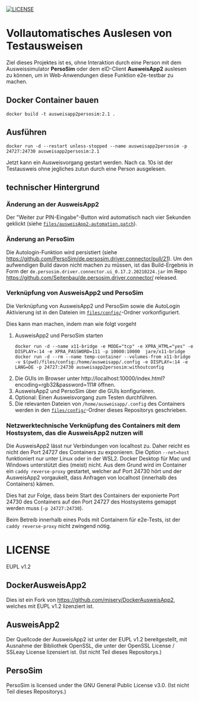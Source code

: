 [![LICENSE](https://img.shields.io/badge/license-EUPL_v1.2-blue.svg)](https://raw.githubusercontent.com/misery/DockerAusweisApp2/master/LICENSE.txt)

# Vollautomatisches Auslesen von Testausweisen

Ziel dieses Projektes ist es, ohne Interaktion durch eine Person mit dem Ausweissimulator **PersoSim** oder dem eID-Client **AusweisApp2** auslesen zu können, um in Web-Anwendungen diese Funktion e2e-testbar zu machen.

## Docker Container bauen

```
docker build -t ausweisapp2persosim:2.1 .
```
## Ausführen

```
docker run -d --restart unless-stopped --name ausweisapp2persosim -p 24727:24730 ausweisapp2persosim:2.1
```

Jetzt kann ein Ausweisvorgang gestart werden. Nach ca. 10s ist der Testausweis ohne jegliches zutun durch eine Person ausgelesen.

## technischer Hintergrund

### Änderung an der AusweisApp2
Der "Weiter zur PIN-Eingabe"-Button wird automatisch nach vier Sekunden geklickt (siehe [`files/ausweisApp2-automation.patch`](./files/ausweisApp2-automation.patch)).

### Änderung an PersoSim
Die Autologin-Funktion wird persistiert (siehe https://github.com/PersoSim/de.persosim.driver.connector/pull/21). Um den aufwendigen Build davon nicht machen zu müssen, ist das Build-Ergebnis in Form der `de.persosim.driver.connector.ui_0.17.2.20210224.jar` im Repo https://github.com/Seitenbau/de.persosim.driver.connector/ released.

### Verknüpfung von AusweisApp2 und PersoSim

Die Verknüpfung von AusweisApp2 und PersoSim sowie die AutoLogin Aktivierung ist in den Dateien im [`files/config/`](./files/config/)-Ordner vorkonfiguriert.

Dies kann man machen, indem man wie folgt vorgeht

1. AusweisApp2 und PersoSim starten
    ```
    docker run -d --name x11-bridge -e MODE="tcp" -e XPRA_HTML="yes" -e DISPLAY=:14 -e XPRA_PASSWORD=111 -p 10000:10000  jare/x11-bridge
    docker run -d --rm --name temp-container --volumes-from x11-bridge -v $(pwd)/files/config:/home/ausweisapp/.config -e DISPLAY=:14 -e LANG=DE -p 24727:24730 ausweisapp2persosim:withoutconfig
    ```
2. Die GUIs im Browser unter http://localhost:10000/index.html?encoding=rgb32&password=111# öffnen.
3. AusweisApp2 und PersoSim über die GUIs konfigurieren.
4. Optional: Einen Ausweisvorgang zum Testen durchführen.
5. Die relevanten Dateien von `/home/ausweisapp/.config` des Containers werden in den [`files/config/`](./files/config/)-Ordner dieses Repositorys geschrieben.

### Netzwerktechnische Verknüpfung des Containers mit dem Hostsystem, das die AusweisApp2 nutzen will

Die AusweisApp2 lässt nur Verbindungen von localhost zu. Daher reicht es nicht den Port 24727 des Containers zu exponieren. Die Option `--net=host` funktioniert nur unter Linux oder in der WSL2. Docker Desktop für Mac und Windows unterstützt dies (meist) nicht. Aus dem Grund wird im Container ein `caddy reverse-proxy` gestartet, welcher auf Port 24730 hört und der AusweisApp2 vorgaukelt, dass Anfragen von localhost (innerhalb des Containers) kämen.

Dies hat zur Folge, dass beim Start des Containers der exponierte Port 24730 des Containers auf den Port 24727 des Hostsystems gemappt werden muss (`-p 24727:24730`).

Beim Betreib innerhalb eines Pods mit Containern für e2e-Tests, ist der `caddy reverse-proxy` nicht zwingend nötig.

# LICENSE

EUPL v1.2

## DockerAusweisApp2
Dies ist ein Fork von https://github.com/misery/DockerAusweisApp2, welches mit EUPL v1.2 lizenziert ist.

## AusweisApp2
Der Quellcode der AusweisApp2 ist unter der EUPL v1.2 bereitgestellt, mit Ausnahme der Bibliothek OpenSSL, die unter der OpenSSL License / SSLeay License lizensiert ist. (Ist nicht Teil dieses Repositorys.)

## PersoSim
PersoSim is licensed under the GNU General Public License v3.0. (Ist nicht Teil dieses Repositorys.)